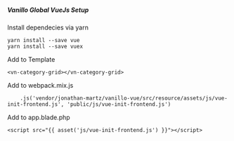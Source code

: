 ##### Vanillo Global VueJs Setup

Install dependecies via yarn
```
yarn install --save vue
yarn install --save vuex
```

Add to Template
```
<vn-category-grid></vn-category-grid>
```


Add to webpack.mix.js
```
   	.js('vendor/jonathan-martz/vanillo-vue/src/resource/assets/js/vue-init-frontend.js', 'public/js/vue-init-frontend.js')
```

Add to app.blade.php
```
<script src="{{ asset('js/vue-init-frontend.js') }}"></script>
```

